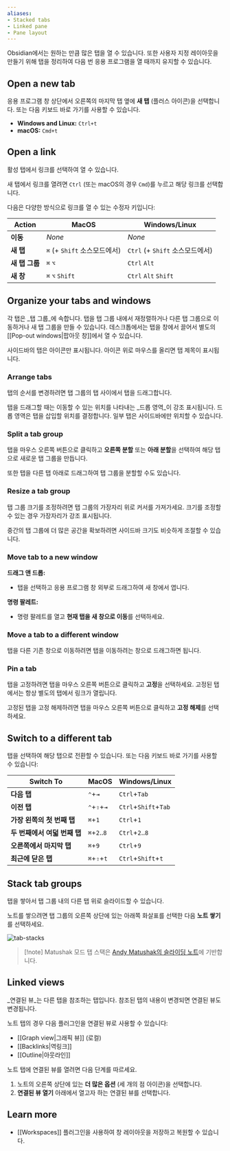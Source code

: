 ```yaml
---
aliases:
- Stacked tabs
- Linked pane
- Pane layout
---
```


Obsidian에서는 원하는 만큼 많은 탭을 열 수 있습니다. 또한 사용자 지정 레이아웃을 만들기 위해 탭을 정리하여 다음 번 응용 프로그램을 열 때까지 유지할 수 있습니다.

## Open a new tab

응용 프로그램 창 상단에서 오른쪽의 마지막 탭 옆에 **새 탭** (플러스 아이콘)을 선택합니다. 또는 다음 키보드 바로 가기를 사용할 수 있습니다.

- **Windows and Linux:** `Ctrl+t`
- **macOS:** `Cmd+t`

## Open a link

활성 탭에서 링크를 선택하여 열 수 있습니다.

새 탭에서 링크를 열려면 `Ctrl` (또는 macOS의 경우 `Cmd`)를 누르고 해당 링크를 선택합니다.

다음은 다양한 방식으로 링크를 열 수 있는 수정자 키입니다:


|Action|MacOS|Windows/Linux|
|---|---|---|
|**이동**|_None_|_None_|
|**새 탭**|`⌘` (+ `Shift` 소스모드에서)|`Ctrl` (+ `Shift` 소스모드에서)|
|**새 탭 그룹**|`⌘` `⌥`| `Ctrl` `Alt`|
|**새 창**|`⌘` `⌥` `Shift`|`Ctrl` `Alt` `Shift`|

## Organize your tabs and windows

각 탭은 _탭 그룹_에 속합니다. 탭을 탭 그룹 내에서 재정렬하거나 다른 탭 그룹으로 이동하거나 새 탭 그룹을 만들 수 있습니다. 데스크톱에서는 탭을 창에서 끌어서 별도의 [[Pop-out windows|팝아웃 창]]에서 열 수 있습니다.

사이드바의 탭은 아이콘만 표시됩니다. 아이콘 위로 마우스를 올리면 탭 제목이 표시됩니다.

### Arrange tabs

탭의 순서를 변경하려면 탭 그룹의 탭 사이에서 탭을 드래그합니다.

탭을 드래그할 때는 이동할 수 있는 위치를 나타내는 _드롭 영역_이 강조 표시됩니다. 드롭 영역은 탭을 삽입할 위치를 결정합니다. 일부 탭은 사이드바에만 위치할 수 있습니다.

### Split a tab group

탭을 마우스 오른쪽 버튼으로 클릭하고 **오른쪽 분할** 또는 **아래 분할**을 선택하여 해당 탭으로 새로운 탭 그룹을 만듭니다.

또한 탭을 다른 탭 아래로 드래그하여 탭 그룹을 분할할 수도 있습니다.

### Resize a tab group

탭 그룹 크기를 조정하려면 탭 그룹의 가장자리 위로 커서를 가져가세요. 크기를 조정할 수 있는 경우 가장자리가 강조 표시됩니다.

중간의 탭 그룹에 더 많은 공간을 확보하려면 사이드바 크기도 비슷하게 조절할 수 있습니다.

### Move tab to a new window

**드래그 앤 드롭:**

- 탭을 선택하고 응용 프로그램 창 외부로 드래그하여 새 창에서 엽니다.

**명령 팔레트:**

- 명령 팔레트를 열고 **현재 탭을 새 창으로 이동**를 선택하세요.

### Move a tab to a different window

탭을 다른 기존 창으로 이동하려면 탭을 이동하려는 창으로 드래그하면 됩니다.

### Pin a tab

탭을 고정하려면 탭을 마우스 오른쪽 버튼으로 클릭하고 **고정**을 선택하세요. 고정된 탭에서는 항상 별도의 탭에서 링크가 열립니다.

고정된 탭을 고정 해제하려면 탭을 마우스 오른쪽 버튼으로 클릭하고 **고정 해제**를 선택하세요.

## Switch to a different tab

탭을 선택하여 해당 탭으로 전환할 수 있습니다. 또는 다음 키보드 바로 가기를 사용할 수 있습니다:

| Switch To                 | MacOS            | Windows/Linux        |
|---------------------------|------------------|----------------------|
| **다음 탭**              | `⌃`+`⇥`         | `Ctrl`+`Tab`         |
| **이전 탭**          | `⌃`+`⇧`+`⇥`    | `Ctrl`+`Shift`+`Tab` |
| **가장 왼쪽의 첫 번째 탭** | `⌘`+`1`          | `Ctrl`+`1`           |
| **두 번째에서 여덟 번째 탭**        | `⌘`+`2`..`8`     | `Ctrl`+`2`..`8`      |
| **오른쪽에서 마지막 탭** | `⌘`+`9`          | `Ctrl`+`9`           |
| **최근에 닫은 탭**   | `⌘`+`⇧`+`t`     | `Ctrl`+`Shift`+`t`   |

## Stack tab groups

탭을 쌓아서 탭 그룹 내의 다른 탭 위로 슬라이드할 수 있습니다.

노트를 쌓으려면 탭 그룹의 오른쪽 상단에 있는 아래쪽 화살표를 선택한 다음 **노트 쌓기**를 선택하세요.

![tab-stacks](https://user-images.githubusercontent.com/693981/188205363-0f24b2a5-3706-4a8c-b38b-7a66baa68ce6.gif)

> [!note] Matushak 모드
> 탭 스택은 [Andy Matushak의 슬라이딩 노트](https://notes.andymatuschak.org/)에 기반합니다.

## Linked views

_연결된 뷰_는 다른 탭을 참조하는 탭입니다. 참조된 탭의 내용이 변경되면 연결된 뷰도 변경됩니다.

노트 탭의 경우 다음 플러그인을 연결된 뷰로 사용할 수 있습니다:

- [[Graph view|그래픽 뷰]] (로컬)
- [[Backlinks|역링크]]
- [[Outline|아웃라인]]

노트 탭에 연결된 뷰를 열려면 다음 단계를 따르세요.

1. 노트의 오른쪽 상단에 있는 **더 많은 옵션** (세 개의 점 아이콘)을 선택합니다.
2. **연결된 뷰 열기** 아래에서 열고자 하는 연결된 뷰를 선택합니다.

## Learn more

- [[Workspaces]] 플러그인을 사용하여 창 레이아웃을 저장하고 복원할 수 있습니다.
